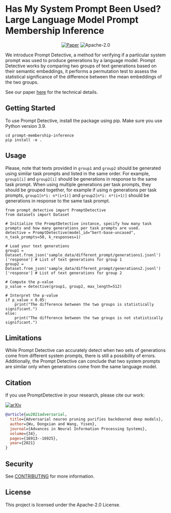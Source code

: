# Has My System Prompt Been Used? Large Language Model Prompt Membership Inference

<p align="center">
    <a href="https://arxiv.org/pdf/2406.07320"><img src="https://img.shields.io/badge/paper-arXiv-red" alt="Paper"></a>
        <img src="https://img.shields.io/github/license/amazon-science/ssepy" alt="Apache-2.0">
</p>

We introduce Prompt Detective, a method for verifying if a particular system prompt was used to produce generations by a language model.
Prompt Detective works by comparing two groups of text generations based on their semantic embeddings, it performs a permutation 
test to assess the statistical significance of the difference between the mean embeddings of the two groups.

See our paper [here](https://arxiv.org/pdf/2406.07320) for the technical details.

## Getting Started
To use Prompt Detective, install the package using pip. Make sure you use Python version 3.9.


```
cd prompt-membership-inference
pip install -e .
```

## Usage

Please, note that texts provided in ```group1``` and ```group2``` should be generated using similar task prompts 
and listed in the same order. For example, ```group1[i]``` and ```group2[i]``` should be generations in response to the same task prompt.
When using multiple generations per task prompts, they should be grouped together, for example if using n generations per task prompts, 
```group1[n*i: n*(i+1)]``` and ```group2[n*i: n*(i+1)]``` should be generations in response to the same task prompt.

```
from prompt_detective import PromptDetective
from datasets import Dataset

# Initialize the PromptDetective instance, specify how many task prompts and how many generations per task prompts are used.
detective = PromptDetective(model_id="bert-base-uncased", n_task_prompts=50, k_responses=1)

# Load your text generations
group1 = Dataset.from_json('sample_data/different_prompt/generations1.jsonl')['response'] # List of text generations for group 1
group2 = Dataset.from_json('sample_data/different_prompt/generations2.jsonl')['response'] # List of text generations for group 2

# Compute the p-value
p_value = detective(group1, group2, max_length=512)

# Interpret the p-value
if p_value < 0.05:
    print("The difference between the two groups is statistically significant.")
else:
    print("The difference between the two groups is not statistically significant.")

```

## Limitations

While Prompt Detective can accurately detect when two sets of generations come from different system prompts, there is
still a possibility of errors. Additionally, the Prompt Detective can conclude that two system prompts are similar only
when generations come from the same language model.

## Citation

If you use PromptDetective in your research, please cite our work:

[![arXiv](https://img.shields.io/badge/arXiv-XXXX.XXXXX-b31b1b.svg)](https://arxiv.org/abs/XXXX.XXXXX)   

```bibtex
@article{wu2021adversarial,
  title={Adversarial neuron pruning purifies backdoored deep models},
  author={Wu, Dongxian and Wang, Yisen},
  journal={Advances in Neural Information Processing Systems},
  volume={34},
  pages={16913--16925},
  year={2021}
}
```

## Security

See [CONTRIBUTING](CONTRIBUTING.md#security-issue-notifications) for more information.

## License

This project is licensed under the Apache-2.0 License.




